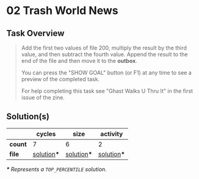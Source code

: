 # 02 Trash World News

## Task Overview

> Add the first two values of file 200, multiply the result by the third value, and then subtract the fourth value. Append the result to the end of the file and then move it to the **outbox**.
>
> You can press the "SHOW GOAL" button (or F1) at any time to see a preview of the completed task.
>
> For help completing this task see "Ghast Walks U Thru It" in the first issue of the zine.

## Solution(s)

|           | cycles                          | size                          | activity                          |
| --------- | ------------------------------- | ----------------------------- | --------------------------------- |
| **count** | 7                               | 6                             | 2                                 |
| **file**  | [solution](cycles/XA.exa)**\*** | [solution](size/XA.exa)**\*** | [solution](activity/XA.exa)**\*** |

_**\*** Represents a `TOP_PERCENTILE` solution._
